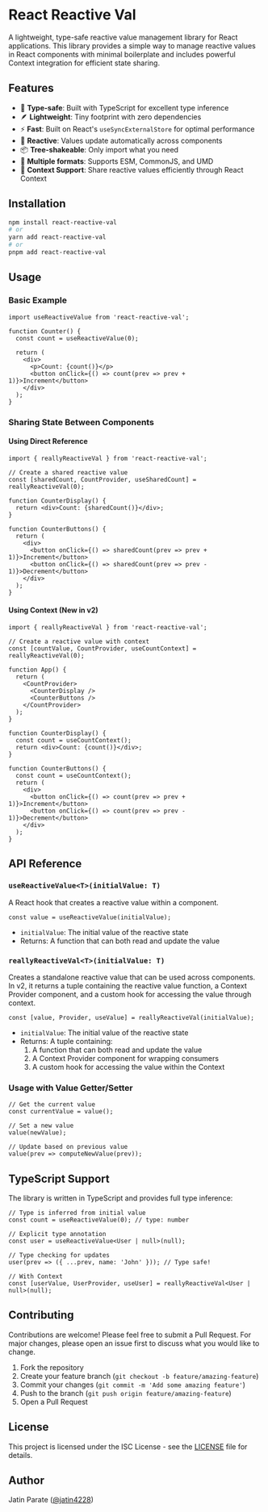 # React Reactive Val

A lightweight, type-safe reactive value management library for React applications. This library provides a simple way to manage reactive values in React components with minimal boilerplate and includes powerful Context integration for efficient state sharing.

## Features

- 🎯 **Type-safe**: Built with TypeScript for excellent type inference
- 🪶 **Lightweight**: Tiny footprint with zero dependencies
- ⚡ **Fast**: Built on React's `useSyncExternalStore` for optimal performance
- 🔄 **Reactive**: Values update automatically across components
- 📦 **Tree-shakeable**: Only import what you need
- 🌳 **Multiple formats**: Supports ESM, CommonJS, and UMD
- 🌟 **Context Support**: Share reactive values efficiently through React Context

## Installation

```bash
npm install react-reactive-val
# or
yarn add react-reactive-val
# or
pnpm add react-reactive-val
```

## Usage

### Basic Example

```tsx
import useReactiveValue from 'react-reactive-val';

function Counter() {
  const count = useReactiveValue(0);

  return (
    <div>
      <p>Count: {count()}</p>
      <button onClick={() => count(prev => prev + 1)}>Increment</button>
    </div>
  );
}
```

### Sharing State Between Components

#### Using Direct Reference

```tsx
import { reallyReactiveVal } from 'react-reactive-val';

// Create a shared reactive value
const [sharedCount, CountProvider, useSharedCount] = reallyReactiveVal(0);

function CounterDisplay() {
  return <div>Count: {sharedCount()}</div>;
}

function CounterButtons() {
  return (
    <div>
      <button onClick={() => sharedCount(prev => prev + 1)}>Increment</button>
      <button onClick={() => sharedCount(prev => prev - 1)}>Decrement</button>
    </div>
  );
}
```

#### Using Context (New in v2)

```tsx
import { reallyReactiveVal } from 'react-reactive-val';

// Create a reactive value with context
const [countValue, CountProvider, useCountContext] = reallyReactiveVal(0);

function App() {
  return (
    <CountProvider>
      <CounterDisplay />
      <CounterButtons />
    </CountProvider>
  );
}

function CounterDisplay() {
  const count = useCountContext();
  return <div>Count: {count()}</div>;
}

function CounterButtons() {
  const count = useCountContext();
  return (
    <div>
      <button onClick={() => count(prev => prev + 1)}>Increment</button>
      <button onClick={() => count(prev => prev - 1)}>Decrement</button>
    </div>
  );
}
```

## API Reference

### `useReactiveValue<T>(initialValue: T)`

A React hook that creates a reactive value within a component.

```tsx
const value = useReactiveValue(initialValue);
```

- `initialValue`: The initial value of the reactive state
- Returns: A function that can both read and update the value

### `reallyReactiveVal<T>(initialValue: T)`

Creates a standalone reactive value that can be used across components. In v2, it returns a tuple containing the reactive value function, a Context Provider component, and a custom hook for accessing the value through context.

```tsx
const [value, Provider, useValue] = reallyReactiveVal(initialValue);
```

- `initialValue`: The initial value of the reactive state
- Returns: A tuple containing:
  1. A function that can both read and update the value
  2. A Context Provider component for wrapping consumers
  3. A custom hook for accessing the value within the Context

### Usage with Value Getter/Setter

```tsx
// Get the current value
const currentValue = value();

// Set a new value
value(newValue);

// Update based on previous value
value(prev => computeNewValue(prev));
```

## TypeScript Support

The library is written in TypeScript and provides full type inference:

```tsx
// Type is inferred from initial value
const count = useReactiveValue(0); // type: number

// Explicit type annotation
const user = useReactiveValue<User | null>(null);

// Type checking for updates
user(prev => ({ ...prev, name: 'John' })); // Type safe!

// With Context
const [userValue, UserProvider, useUser] = reallyReactiveVal<User | null>(null);
```

## Contributing

Contributions are welcome! Please feel free to submit a Pull Request. For major changes, please open an issue first to discuss what you would like to change.

1. Fork the repository
2. Create your feature branch (`git checkout -b feature/amazing-feature`)
3. Commit your changes (`git commit -m 'Add some amazing feature'`)
4. Push to the branch (`git push origin feature/amazing-feature`)
5. Open a Pull Request

## License

This project is licensed under the ISC License - see the [LICENSE](LICENSE) file for details.

## Author

Jatin Parate ([@jatin4228](https://github.com/jatin4228))
